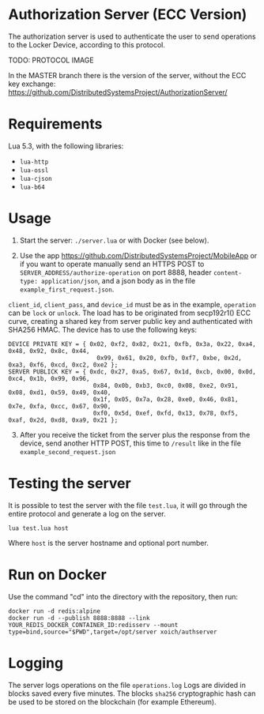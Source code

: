 # Authorization Server (ECC Version)

The authorization server is used to authenticate the user to send operations to the Locker Device, according to this protocol.

TODO: PROTOCOL IMAGE

In the MASTER branch there is the version of the server, without the ECC key exchange: https://github.com/DistributedSystemsProject/AuthorizationServer/

# Requirements

Lua 5.3, with the following libraries:

- `lua-http`
- `lua-ossl`
- `lua-cjson`
- `lua-b64`

# Usage

1) Start the server: `./server.lua` or with Docker (see below).

2) Use the app https://github.com/DistributedSystemsProject/MobileApp or if you want to operate manually send an HTTPS POST to `SERVER_ADDRESS/authorize-operation` on port 8888, header `content-type: application/json`, and a json body as in the file `example_first_request.json`.

`client_id`, `client_pass`, and `device_id` must be as in the example, `operation` can be `lock` or `unlock`. The load has to be originated from secp192r1() ECC curve, creating a shared key from server public key and authenticated with SHA256 HMAC.
The device has to use the following keys:

```
DEVICE PRIVATE KEY = { 0x02, 0xf2, 0x82, 0x21, 0xfb, 0x3a, 0x22, 0xa4, 0x48, 0x92, 0x8c, 0x44, 
                         0x99, 0x61, 0x20, 0xfb, 0xf7, 0xbe, 0x2d, 0xa3, 0xf6, 0xcd, 0xc2, 0xe2 };
SERVER PUBLICK KEY = { 0xdc, 0x27, 0xa5, 0x67, 0x1d, 0xcb, 0x00, 0x0d, 0xc4, 0x1b, 0x99, 0x96, 
                        0x84, 0x0b, 0xb3, 0xc0, 0x08, 0xe2, 0x91, 0x08, 0xd1, 0x59, 0x49, 0x40, 
                        0x1f, 0x05, 0x7a, 0x28, 0xe0, 0x46, 0x81, 0x7e, 0xfa, 0xcc, 0x67, 0x90, 
                        0xf0, 0x5d, 0xef, 0xfd, 0x13, 0x78, 0xf5, 0xaf, 0x2d, 0xd8, 0xa9, 0x21 };
```

3) After you receive the ticket from the server plus the response from the device, send another HTTP POST, this time to `/result` like in the file `example_second_request.json`

# Testing the server

It is possible to test the server with the file `test.lua`, it will go through the entire protocol and generate a log on the server.

```
lua test.lua host
```

Where `host` is the server hostname and optional port number.

# Run on Docker

Use the command "cd" into the directory with the repository, then run:

```
docker run -d redis:alpine
docker run -d --publish 8888:8888 --link YOUR_REDIS_DOCKER_CONTAINER_ID:redisserv --mount type=bind,source="$PWD",target=/opt/server xoich/authserver
```

# Logging

The server logs operations on the file `operations.log`
Logs are divided in blocks saved every five minutes. The blocks `sha256` cryptographic hash can be used to be stored on the blockchain (for example Ethereum).
